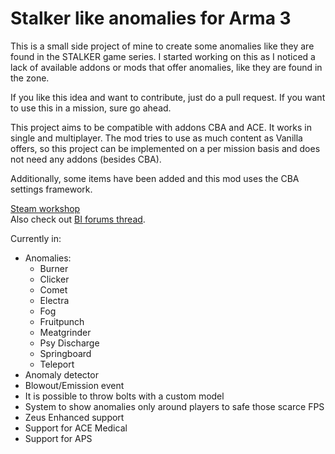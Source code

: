 # Stalker like anomalies for Arma 3

This is a small side project of mine to create some anomalies like they are found in the STALKER game series. I started working on this as I noticed a lack of available addons or mods that offer anomalies, like they are found in the zone.

If you like this idea and want to contribute, just do a pull request.
If you want to use this in a mission, sure go ahead.

This project aims to be compatible with addons CBA and ACE. It works in single and multiplayer. The mod tries to use as much content as Vanilla offers, so this project can be implemented on a per mission basis and does not need any addons (besides CBA).

Additionally, some items have been added and this mod uses the CBA settings framework.

[Steam workshop](https://steamcommunity.com/sharedfiles/filedetails/?id=3351980695) \
Also check out [BI forums thread](https://forums.bistudio.com/forums/topic/212324-release-stalker-like-anomalies/).

Currently in:

- Anomalies:
  - Burner
  - Clicker
  - Comet
  - Electra
  - Fog
  - Fruitpunch
  - Meatgrinder
  - Psy Discharge
  - Springboard
  - Teleport
- Anomaly detector
- Blowout/Emission event
- It is possible to throw bolts with a custom model
- System to show anomalies only around players to safe those scarce FPS
- Zeus Enhanced support
- Support for ACE Medical
- Support for APS

